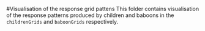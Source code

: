 #Visualisation of the response grid pattens
This folder contains visualisation of the response patterns produced by children and baboons in the `childrenGrids` and `baboonGrids` respectively. 

